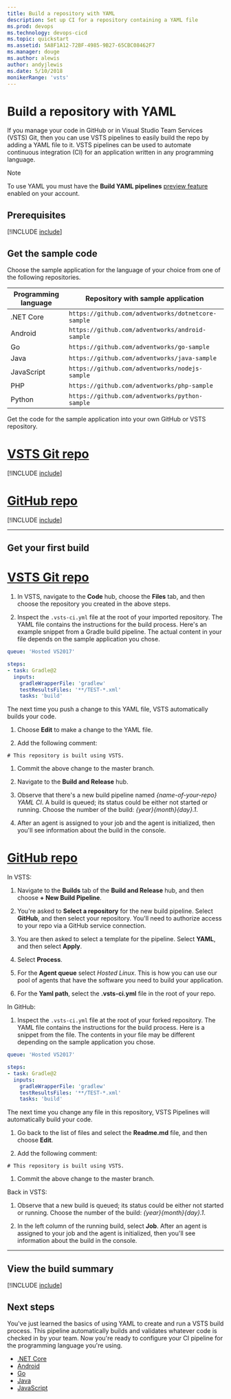 ```yaml
---
title: Build a repository with YAML
description: Set up CI for a repository containing a YAML file
ms.prod: devops
ms.technology: devops-cicd
ms.topic: quickstart
ms.assetid: 5A8F1A12-72BF-4985-9B27-65CBC08462F7
ms.manager: douge
ms.author: alewis
author: andyjlewis
ms.date: 5/10/2018
monikerRange: 'vsts'
---
```


# Build a repository with YAML

If you manage your code in GitHub or in Visual Studio Team Services (VSTS) Git, then you can use VSTS pipelines to easily build the repo by adding a YAML file to it. VSTS pipelines can be used to automate continuous integration (CI) for an application written in any programming language.

> [!NOTE]
> To use YAML you must have the **Build YAML pipelines** [preview feature](/vsts/project/navigation/preview-features) enabled on your account.

## Prerequisites

[!INCLUDE [include](_shared/ci-cd-prerequisites-vsts.md)]

## Get the sample code

Choose the sample application for the language of your choice from one of the following repositories.

| Programming language | Repository with sample application |
|----------------------|----------------------------|
| .NET Core | `https://github.com/adventworks/dotnetcore-sample` |
| Android | `https://github.com/adventworks/android-sample` |
| Go | `https://github.com/adventworks/go-sample` |
| Java | `https://github.com/adventworks/java-sample` |
| JavaScript | `https://github.com/adventworks/nodejs-sample` |
| PHP | `https://github.com/adventworks/php-sample` |
| Python | `https://github.com/adventworks/python-sample` |

Get the code for the sample application into your own GitHub or VSTS repository.

# [VSTS Git repo](#tab/gitvsts)

[!INCLUDE [include](apps/_shared/get-sample-code-vsts.md)]

# [GitHub repo](#tab/github)

[!INCLUDE [include](apps/_shared/get-sample-code-github.md)]

---

## Get your first build

# [VSTS Git repo](#tab/gitvsts)

1. In VSTS, navigate to the **Code** hub, choose the **Files** tab, and then choose the repository you created in the above steps.

1. Inspect the `.vsts-ci.yml` file at the root of your imported repository. The YAML file contains the instructions for the build process. Here's an example snippet from a Gradle build pipeline. The actual content in your file depends on the sample application you chose.

  ```yaml
  queue: 'Hosted VS2017'

  steps:  
  - task: Gradle@2
    inputs:
      gradleWrapperFile: 'gradlew'
      testResultsFiles: '**/TEST-*.xml'
      tasks: 'build'
  ```
    
  The next time you push a change to this YAML file, VSTS automatically builds your code.

1. Choose **Edit** to make a change to the YAML file.

1. Add the following comment:

  ```
  # This repository is built using VSTS.
  ```
  
1. Commit the above change to the master branch.

1. Navigate to the **Build and Release** hub.

1. Observe that there's a new build pipeline named _{name-of-your-repo} YAML CI_. A build is queued; its status could be either not started or running. Choose the number of the build: _{year}{month}{day}.1_.

1. After an agent is assigned to your job and the agent is initialized, then you'll see information about the build in the console.

# [GitHub repo](#tab/github)

In VSTS:

1. Navigate to the **Builds** tab of the **Build and Release** hub, and then choose **+ New Build Pipeline**.

1. You're asked to **Select a repository** for the new build pipeline. Select **GitHub**, and then select your  repository. You'll need to authorize access to your repo via a GitHub service connection.

1. You are then asked to select a template for the pipeline. Select **YAML**, and then select **Apply**.

1. Select **Process**.

1. For the **Agent queue** select _Hosted Linux_. This is how you can use our pool of agents that have the software you need to build your application.

1. For the **Yaml path**, select the **.vsts-ci.yml** file in the root of your repo.

In GitHub:

1. Inspect the `.vsts-ci.yml` file at the root of your forked repository. The YAML file contains the instructions for the build process. Here is a snippet from the file. The contents in your file may be different depending on the sample application you chose.

  ```yaml
  queue: 'Hosted VS2017'

  steps:  
  - task: Gradle@2
    inputs:
      gradleWrapperFile: 'gradlew'
      testResultsFiles: '**/TEST-*.xml'
      tasks: 'build'
  ```

  The next time you change any file in this repository, VSTS Pipelines will automatically build your code.

1. Go back to the list of files and select the **Readme.md** file, and then choose **Edit**.

1. Add the following comment:

  ```
  # This repository is built using VSTS.
  ```
  
1. Commit the above change to the master branch.

Back in VSTS:

1. Observe that a new build is queued; its status could be either not started or running. Choose the number of the build: _{year}{month}{day}.1_.

1. In the left column of the running build, select **Job**. After an agent is assigned to your job and the agent is initialized, then you'll see information about the build in the console.

[//]: # (TODO: Add link to GitHub tutorial after advice is added there on authentication)

---

## View the build summary

[!INCLUDE [include](apps/_shared/view-build-summary.md)]

## Next steps

You've just learned the basics of using YAML to create and run a VSTS build process.
This pipeline automatically builds and validates whatever code is checked in by your team. 
Now you're ready to configure your CI pipeline for the programming language you're using.

* [.NET Core](languages/dotnet-core.md)
* [Android](languages/android.md)
* [Go](apps/go/go.md)
* [Java](apps/java/build-gradle.md)
* [JavaScript](apps/nodejs/build-gulp.md)